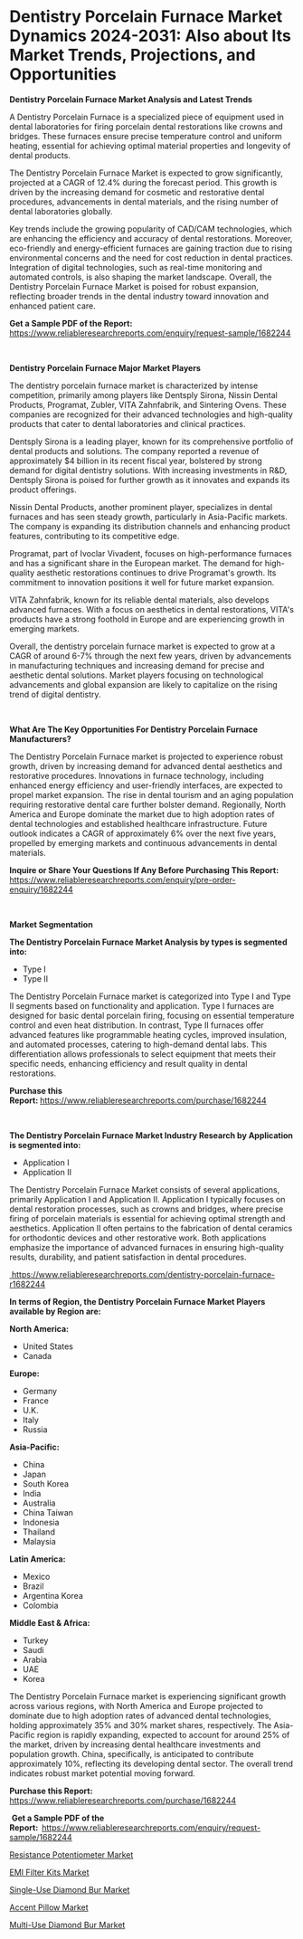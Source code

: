 <p><h1>Dentistry Porcelain Furnace Market Dynamics 2024-2031: Also about Its Market Trends, Projections, and Opportunities</h1></p><p><strong>Dentistry Porcelain Furnace Market Analysis and Latest Trends</strong></p>
<p><p>A Dentistry Porcelain Furnace is a specialized piece of equipment used in dental laboratories for firing porcelain dental restorations like crowns and bridges. These furnaces ensure precise temperature control and uniform heating, essential for achieving optimal material properties and longevity of dental products. </p><p>The Dentistry Porcelain Furnace Market is expected to grow significantly, projected at a CAGR of 12.4% during the forecast period. This growth is driven by the increasing demand for cosmetic and restorative dental procedures, advancements in dental materials, and the rising number of dental laboratories globally. </p><p>Key trends include the growing popularity of CAD/CAM technologies, which are enhancing the efficiency and accuracy of dental restorations. Moreover, eco-friendly and energy-efficient furnaces are gaining traction due to rising environmental concerns and the need for cost reduction in dental practices. Integration of digital technologies, such as real-time monitoring and automated controls, is also shaping the market landscape. Overall, the Dentistry Porcelain Furnace Market is poised for robust expansion, reflecting broader trends in the dental industry toward innovation and enhanced patient care.</p></p>
<p><strong>Get a Sample PDF of the Report:&nbsp;</strong> <a href="https://www.reliableresearchreports.com/enquiry/request-sample/1682244?utm_campaign=32&utm_medium=2&utm_source=Github&utm_content=ia&utm_term=11122024&utm_id=dentistry-porcelain-furnace">https://www.reliableresearchreports.com/enquiry/request-sample/1682244</a></p>
<p>&nbsp;</p>
<p><strong>Dentistry Porcelain Furnace Major Market Players</strong></p>
<p><p>The dentistry porcelain furnace market is characterized by intense competition, primarily among players like Dentsply Sirona, Nissin Dental Products, Programat, Zubler, VITA Zahnfabrik, and Sintering Ovens. These companies are recognized for their advanced technologies and high-quality products that cater to dental laboratories and clinical practices.</p><p>Dentsply Sirona is a leading player, known for its comprehensive portfolio of dental products and solutions. The company reported a revenue of approximately $4 billion in its recent fiscal year, bolstered by strong demand for digital dentistry solutions. With increasing investments in R&D, Dentsply Sirona is poised for further growth as it innovates and expands its product offerings.</p><p>Nissin Dental Products, another prominent player, specializes in dental furnaces and has seen steady growth, particularly in Asia-Pacific markets. The company is expanding its distribution channels and enhancing product features, contributing to its competitive edge. </p><p>Programat, part of Ivoclar Vivadent, focuses on high-performance furnaces and has a significant share in the European market. The demand for high-quality aesthetic restorations continues to drive Programat's growth. Its commitment to innovation positions it well for future market expansion.</p><p>VITA Zahnfabrik, known for its reliable dental materials, also develops advanced furnaces. With a focus on aesthetics in dental restorations, VITA's products have a strong foothold in Europe and are experiencing growth in emerging markets.</p><p>Overall, the dentistry porcelain furnace market is expected to grow at a CAGR of around 6-7% through the next few years, driven by advancements in manufacturing techniques and increasing demand for precise and aesthetic dental solutions. Market players focusing on technological advancements and global expansion are likely to capitalize on the rising trend of digital dentistry.</p></p>
<p>&nbsp;</p>
<p><strong>What Are The Key Opportunities For Dentistry Porcelain Furnace Manufacturers?</strong></p>
<p><p>The Dentistry Porcelain Furnace market is projected to experience robust growth, driven by increasing demand for advanced dental aesthetics and restorative procedures. Innovations in furnace technology, including enhanced energy efficiency and user-friendly interfaces, are expected to propel market expansion. The rise in dental tourism and an aging population requiring restorative dental care further bolster demand. Regionally, North America and Europe dominate the market due to high adoption rates of dental technologies and established healthcare infrastructure. Future outlook indicates a CAGR of approximately 6% over the next five years, propelled by emerging markets and continuous advancements in dental materials.</p></p>
<p><strong>Inquire or Share Your Questions If Any Before Purchasing This Report:</strong> <a href="https://www.reliableresearchreports.com/enquiry/pre-order-enquiry/1682244?utm_campaign=32&utm_medium=2&utm_source=Github&utm_content=ia&utm_term=11122024&utm_id=dentistry-porcelain-furnace">https://www.reliableresearchreports.com/enquiry/pre-order-enquiry/1682244</a></p>
<p>&nbsp;</p>
<p><strong>Market Segmentation</strong></p>
<p><strong>The Dentistry Porcelain Furnace Market Analysis by types is segmented into:</strong></p>
<p><ul><li>Type I</li><li>Type II</li></ul></p>
<p><p>The Dentistry Porcelain Furnace market is categorized into Type I and Type II segments based on functionality and application. Type I furnaces are designed for basic dental porcelain firing, focusing on essential temperature control and even heat distribution. In contrast, Type II furnaces offer advanced features like programmable heating cycles, improved insulation, and automated processes, catering to high-demand dental labs. This differentiation allows professionals to select equipment that meets their specific needs, enhancing efficiency and result quality in dental restorations.</p></p>
<p><strong>Purchase this Report:&nbsp;</strong><a href="https://www.reliableresearchreports.com/purchase/1682244?utm_campaign=32&utm_medium=2&utm_source=Github&utm_content=ia&utm_term=11122024&utm_id=dentistry-porcelain-furnace">https://www.reliableresearchreports.com/purchase/1682244</a></p>
<p>&nbsp;</p>
<p><strong>The Dentistry Porcelain Furnace Market Industry Research by Application is segmented into:</strong></p>
<p><ul><li>Application I</li><li>Application II</li></ul></p>
<p><p>The Dentistry Porcelain Furnace Market consists of several applications, primarily Application I and Application II. Application I typically focuses on dental restoration processes, such as crowns and bridges, where precise firing of porcelain materials is essential for achieving optimal strength and aesthetics. Application II often pertains to the fabrication of dental ceramics for orthodontic devices and other restorative work. Both applications emphasize the importance of advanced furnaces in ensuring high-quality results, durability, and patient satisfaction in dental procedures.</p></p>
<p><a href="https://www.reliableresearchreports.com/dentistry-porcelain-furnace-r1682244?utm_campaign=32&utm_medium=2&utm_source=Github&utm_content=ia&utm_term=11122024&utm_id=dentistry-porcelain-furnace">&nbsp;https://www.reliableresearchreports.com/dentistry-porcelain-furnace-r1682244</a></p>
<p><strong>In terms of Region, the Dentistry Porcelain Furnace Market Players available by Region are:</strong></p>
<p>
    <p> <strong> North America: </strong>
        <ul>
            <li>United States</li>
            <li>Canada</li>
        </ul>
        </p> 
    <p> <strong> Europe: </strong>
        <ul>
            <li>Germany</li>
            <li>France</li>
            <li>U.K.</li>
            <li>Italy</li>
            <li>Russia</li>
        </ul>
        </p> 
    <p> <strong> Asia-Pacific: </strong>
        <ul>
            <li>China</li>
            <li>Japan</li>
            <li>South Korea</li>
            <li>India</li>
            <li>Australia</li>
            <li>China Taiwan</li>
            <li>Indonesia</li>
            <li>Thailand</li>
            <li>Malaysia</li>
        </ul>
        </p> 
    <p> <strong> Latin America: </strong>
        <ul>
            <li>Mexico</li>
            <li>Brazil</li>
            <li>Argentina Korea</li>
            <li>Colombia</li>
        </ul>
        </p> 
    <p> <strong> Middle East & Africa: </strong>
        <ul>
            <li>Turkey</li>
            <li>Saudi</li>
            <li>Arabia</li>
            <li>UAE</li>
            <li>Korea</li>
        </ul>
    </p>
    </p>
<p><p>The Dentistry Porcelain Furnace market is experiencing significant growth across various regions, with North America and Europe projected to dominate due to high adoption rates of advanced dental technologies, holding approximately 35% and 30% market shares, respectively. The Asia-Pacific region is rapidly expanding, expected to account for around 25% of the market, driven by increasing dental healthcare investments and population growth. China, specifically, is anticipated to contribute approximately 10%, reflecting its developing dental sector. The overall trend indicates robust market potential moving forward.</p></p>
<p><strong>Purchase this Report: </strong><a href="https://www.reliableresearchreports.com/purchase/1682244?utm_campaign=32&utm_medium=2&utm_source=Github&utm_content=ia&utm_term=11122024&utm_id=dentistry-porcelain-furnace">https://www.reliableresearchreports.com/purchase/1682244</a></p>
<p>&nbsp;<strong>Get a Sample PDF of the Report:&nbsp;&nbsp;</strong><a href="https://www.reliableresearchreports.com/enquiry/request-sample/1682244?utm_campaign=32&utm_medium=2&utm_source=Github&utm_content=ia&utm_term=11122024&utm_id=dentistry-porcelain-furnace">https://www.reliableresearchreports.com/enquiry/request-sample/1682244</a></p>
<p><strong></strong></p>
<p><p><a href="https://www.linkedin.com/pulse/res-insight-dial-qultf?utm_campaign=32&utm_medium=2&utm_source=Github&utm_content=ia&utm_term=11122024&utm_id=dentistry-porcelain-furnace">Resistance Potentiometer Market</a></p><p><a href="https://www.linkedin.com/pulse/based-insight-dial-vnq0f?utm_campaign=32&utm_medium=2&utm_source=Github&utm_content=ia&utm_term=11122024&utm_id=dentistry-porcelain-furnace">EMI Filter Kits Market</a></p><p><a href="https://github.com/JakirUddin651/Market-Research-Report-List-1/blob/main/single-use-diamond-bur-market.md?utm_campaign=32&utm_medium=2&utm_source=Github&utm_content=ia&utm_term=11122024&utm_id=dentistry-porcelain-furnace">Single-Use Diamond Bur Market</a></p><p><a href="https://www.linkedin.com/pulse/accent-pillow-market-growth-key-factors-driving-expansion-pqfnf?utm_campaign=32&utm_medium=2&utm_source=Github&utm_content=ia&utm_term=11122024&utm_id=dentistry-porcelain-furnace">Accent Pillow Market</a></p><p><a href="https://github.com/ashepherd82/Market-Research-Report-List-6/blob/main/multi-use-diamond-bur-market.md?utm_campaign=32&utm_medium=2&utm_source=Github&utm_content=ia&utm_term=11122024&utm_id=dentistry-porcelain-furnace">Multi-Use Diamond Bur Market</a></p></p>